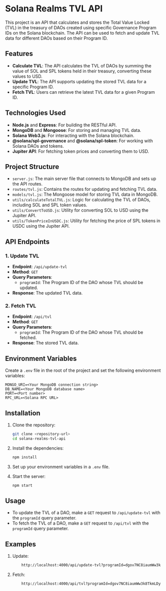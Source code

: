 # Solana Realms TVL API

This project is an API that calculates and stores the Total Value Locked (TVL) in the treasury of DAOs created using specific Governance Program IDs on the Solana blockchain. The API can be used to fetch and update TVL data for different DAOs based on their Program ID.

## Features

- **Calculate TVL**: The API calculates the TVL of DAOs by summing the value of SOL and SPL tokens held in their treasury, converting these values to USD.
- **Update TVL**: The API supports updating the stored TVL data for a specific Program ID.
- **Fetch TVL**: Users can retrieve the latest TVL data for a given Program ID.

## Technologies Used

- **Node.js** and **Express**: For building the RESTful API.
- **MongoDB** and **Mongoose**: For storing and managing TVL data.
- **Solana Web3.js**: For interacting with the Solana blockchain.
- **@solana/spl-governance** and **@solana/spl-token**: For working with Solana DAOs and tokens.
- **Jupiter API**: For fetching token prices and converting them to USD.

## Project Structure

- `server.js`: The main server file that connects to MongoDB and sets up the API routes.
- `routes/tvl.js`: Contains the routes for updating and fetching TVL data.
- `models/tvl.js`: The Mongoose model for storing TVL data in MongoDB.
- `utils/calculateTotalTVL.js`: Logic for calculating the TVL of DAOs, including SOL and SPL token values.
- `utils/ConvertToUSD.js`: Utility for converting SOL to USD using the Jupiter API.
- `utils/TokenPriceInUSDC.js`: Utility for fetching the price of SPL tokens in USDC using the Jupiter API.

## API Endpoints

### 1. Update TVL

- **Endpoint**: `/api/update-tvl`
- **Method**: `GET`
- **Query Parameters**:
  - `programId`: The Program ID of the DAO whose TVL should be updated.
- **Response**: The updated TVL data.

### 2. Fetch TVL

- **Endpoint**: `/api/tvl`
- **Method**: `GET`
- **Query Parameters**:
  - `programId`: The Program ID of the DAO whose TVL should be fetched.
- **Response**: The stored TVL data.

## Environment Variables

Create a `.env` file in the root of the project and set the following environment variables:

```env
MONGO_URI=<Your MongoDB connection string>
DB_NAME=<Your MongoDB database name>
PORT=<Port number>
RPC_URL=<Solana RPC URL>
```

## Installation

1. Clone the repository:

   ```bash
   git clone <repository-url>
   cd solana-realms-tvl-api
   ```

2. Install the dependencies:

   ```bash
   npm install
   ```

3. Set up your environment variables in a `.env` file.

4. Start the server:

   ```bash
   npm start
   ```

## Usage

- To update the TVL of a DAO, make a `GET` request to `/api/update-tvl` with the `programId` query parameter.
- To fetch the TVL of a DAO, make a `GET` request to `/api/tvl` with the `programId` query parameter.

## Examples
1. Update:

    ```bash
        http://localhost:4000/api/update-tvl?programId=dgov7NC8iaumWw3k8TkmLDybvZBCmd1qwxgLAGAsWxf
    ```
2. Fetch:
    ```bash
        http://localhost:4000/api/tvl?programId=dgov7NC8iaumWw3k8TkmLDybvZBCmd1qwxgLAGAsWxf
    ```